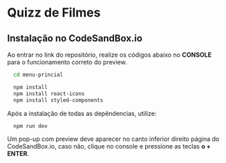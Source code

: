 ﻿# Quizz de Filmes

## Instalação no CodeSandBox.io

Ao entrar no link do repositório, realize os códigos abaixo no **CONSOLE** para o funcionamento correto do preview.

```bash
  cd menu-princial

  npm install
  npm install react-icons
  npm install styled-components
```

Após a instalação de todas as depêndencias, utilize:

```bash
  npm run dev
```

Um pop-up com preview deve aparecer no canto inferior direito página do CodeSandBox.io, caso não, clique no console e pressione as teclas **o + ENTER**.
